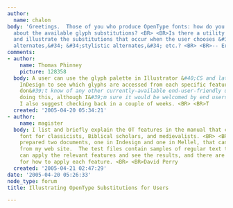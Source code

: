 ```yaml
---
author:
  name: chalon
body: 'Greetings.  Those of you who produce OpenType fonts: how do you inform users
  about the available glyph substitutions? <BR> <BR>Is there a utility that will list
  and illustrate the substitutions that occur when the user chooses &#34;contextual
  alternates,&#34; &#34;stylistic alternates,&#34; etc.? <BR> <BR>-- Eric'
comments:
- author:
    name: Thomas Phinney
    picture: 128358
  body: A user can use the glyph palette in Illustrator &#40;CS and later&#41; and
    InDesign to see which glyphs are accessed from each specific feature. <BR> <BR>I
    don&#39;t know of any other currently-available end-user-friendly utility for
    doing this, although I&#39;m sure it would be welcomed by end users. <BR> <BR>However,
    I also suggest checking back in a couple of weeks. <BR> <BR>T
  created: '2005-04-20 05:34:21'
- author:
    name: magister
  body: I list and briefly explain the OT features in the manual that comes with my
    font for classicists, Biblical scholars, and medievalists. <BR> <BR>I also have
    prepared two documents, one in Indesign and one in Mellel, that can be downloaded
    from my web site.  The test files contain samples of regular text to which users
    can apply the relevant features and see the results, and there are specific instructions
    for how to apply each feature. <BR> <BR>David Perry
  created: '2005-04-21 02:47:29'
date: '2005-04-20 05:26:33'
node_type: forum
title: Illustrating OpenType Substitutions for Users

---
```

